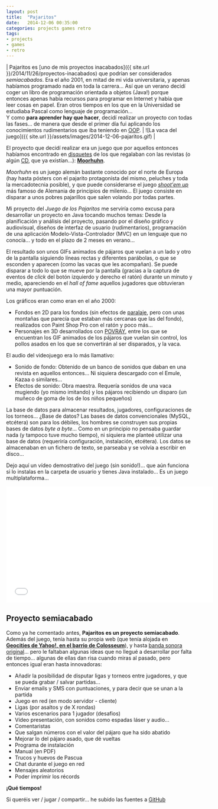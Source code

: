 ```yaml
---
layout: post
title:  "Pajaritos"
date:   2014-12-06 00:35:00
categories: projects games retro
tags:
- projects
- games
- retro
---
```


| Pajaritos es [uno de mis proyectos inacabados]({{ site.url }}/2014/11/26/proyectos-inacabados) que podrían ser considerados _semiacabados_. Era el año 2001, en mitad de mi vida universitaria, y apenas habíamos programado nada en toda la carrera... Así que un verano decidí coger un libro de programación orientada a objetos (Java!) porque entonces apenas había recursos para programar en Internet y había que leer cosas en papel. Eran otros tiempos en los que en la Universidad se estudiaba Pascal como lenguaje de programación... <br/>Y como **para aprender hay que hacer**, decidí realizar un proyecto con todas las fases... de manera que desde el primer día fui aplicando los conocimientos rudimentarios que iba teniendo en [OOP](http://es.wikipedia.org/wiki/Programaci%C3%B3n_orientada_a_objetos).  | ![La vaca del juego]({{ site.url }}/assets/images/2014-12-06-pajaritos.gif) |

El proyecto que decidí realizar era un juego que por aquellos entonces habíamos encontrado en [disquetes](http://es.wikipedia.org/wiki/Disquete) de los que regalaban con las revistas (o algún [CD](http://es.wikipedia.org/wiki/Disco_compacto), que ya existían...): **[Moorhuhn](http://www.moorhuhn.de)**.

_Moorhuhn_ es un juego alemán bastante conocido por el norte de Europa (hay hasta pósters con el pajarito protagonista del mismo, peluches y toda la mercadotecnia posible), y que puede considerarse el juego _[shoot'em up](http://es.wikipedia.org/wiki/Shoot_%27em_up)_ más famoso de Alemania de principios de milenio... El juego consiste en disparar a unos pobres pajarillos que salen volando por todas partes. 

Mi proyecto del _Juego de los Pajaritos_ me serviría como excusa para desarrollar un proyecto en Java tocando muchos temas: Desde la planificación y análisis del proyecto, pasando por el diseño gráfico y audiovisual, diseños de interfaz de usuario (rudimentarios), programación de una aplicación Modelo-Vista-Controlador (MVC) en un lenguaje que no conocía... y todo en el plazo de 2 meses en verano...

El resultado son unos GIFs animados de pájaros que vuelan a un lado y otro de la pantalla siguiendo líneas rectas y diferentes parábolas, o que se esconden y aparecen (como las vacas que les acompañan). Se puede disparar a todo lo que se mueve por la pantalla (gracias a la captura de eventos de _click_ del botón izquierdo y derecho el ratón) durante un minuto y medio, apareciendo en el _hall of fame_ aquellos jugadores que obtuvieran una mayor puntuación.

Los gráficos eran como eran en el año 2000:

* Fondos en 2D para los fondos (sin efectos de [paralaje](http://es.wikipedia.org/wiki/Paralaje), pero con unas montañas que parecía que estaban más cercanas que las del fondo), realizados con Paint Shop Pro con el ratón y poco más... 
* Personajes en 3D desarrollados con [POVRAY](http://www.povray.org/), entre los que se encuentran los GIF animados de los pájaros que vuelan sin control, los pollos asados en los que se convertirán al ser disparados, y la vaca.

El audio del videojuego era lo más llamativo:

* Sonido de fondo: Obtenido de un banco de sonidos que daban en una revista en aquellos entonces... Ni siquiera descargado con el Emule, Kazaa o similares... 
* Efectos de sonido: Obra maestra. Requería sonidos de una vaca mugiendo (yo mismo imitando) y los pájaros recibiendo un disparo (un muñeco de goma de los de los niños pequeños)

La base de datos para almacenar resultados, jugadores, configuraciones de los torneos... ¿Base de datos? Las bases de datos convencionales (MySQL, etcétera) son para los débiles, los hombres se construyen sus propias bases de datos _byte a byte_... Como en un principio no pensaba guardar nada (y tampoco tuve mucho tiempo), ni siquiera me planteé utilizar una base de datos (requeriría configuración, instalación, etcétera). Los datos se almacenaban en un fichero de texto, se parseaba y se volvía a escribir en disco...


Dejo aquí un vídeo demostrativo del juego (sin sonido!)... que aún funciona si lo instalas en la carpeta de usuario y tienes Java instalado... Es un juego multiplataforma...

<iframe width="560" height="315" src="//www.youtube.com/embed/PZDbcFIEFs8" frameborder="0" allowfullscreen></iframe>



Proyecto semiacabado
--------------------

Como ya he comentado antes, **Pajaritos es un proyecto semiacabado**. Además del juego, tenía hasta su propia web (que tenía alojada en **[Geocities de Yahoo!, en el barrio de Colosseum](http://es.wikipedia.org/wiki/GeoCities)**), y hasta [banda sonora original](http://grooveshark.com/s/Unidad+Sonora/3L6n3P?src=5)... pero le faltaban algunas ideas que no llegué a desarrollar por falta de tiempo... algunas de ellas dan risa cuando miras al pasado, pero entonces igual eran hasta innovadoras:

* Añadir la posibilidad de disputar ligas y torneos entre jugadores, y que se pueda grabar / salvar partidas... 
* Enviar emails y SMS con puntuaciones, y para decir que se unan a la partida
* Juego en red (en modo servidor - cliente)
* Ligas (por asaltos y de X rondas)
* Varios escenarios para 1 jugador (desafios)
* Vídeo presentación, con sonidos como espadas láser y audio...
* Comentaristas
* Que salgan números con el valor del pájaro que ha sido abatido
* Mejorar lo del pájaro asado, que dé vueltas
* Programa de instalación
* Manual (en PDF)
* Trucos y huevos de Pascua
* Chat durante el juego en red
* Mensajes aleatorios
* Poder imprimir los récords

**¡Qué tiempos!**

Si queréis ver / jugar / compartir... he subido las fuentes a [GitHub](https://github.com/jorgecasas/pajaritos)